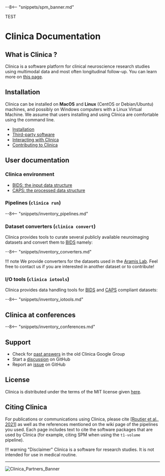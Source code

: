 <!-- markdownlint-disable MD007 -->

--8<-- "snippets/spm_banner.md"

TEST

# Clinica Documentation

## What is Clinica ?

Clinica is a software platform for clinical neuroscience research studies using multimodal data and most often longitudinal follow-up.
You can learn more on [this page](./WhatIsClinica.md).

## Installation

Clinica can be installed on **MacOS** and **Linux** (CentOS or Debian/Ubuntu) machines, and possibly on Windows computers with a Linux Virtual Machine.
We assume that users installing and using Clinica are comfortable using the command line.

- [Installation](./Software/Installation.md)
- [Third-party software](./Software/Third-party.md)  
- [Interacting with Clinica](./Software/InteractingWithClinica.md)
- [Contributing to Clinica](./Software/contributing.md)

## User documentation

### Clinica environment

- [BIDS: the input data structure](./BIDS.md)
- [CAPS: the processed data structure](./CAPS/Introduction.md)

### Pipelines (`clinica run`)

--8<-- "snippets/inventory_pipelines.md"

### Dataset converters (`clinica convert`)

Clinica provides tools to curate several publicly available neuroimaging datasets and convert them to [BIDS](./BIDS.md) namely:

--8<-- "snippets/inventory_converters.md"

!!! note
    We provide converters for the datasets used in the [Aramis Lab](http://www.aramislab.fr/).
    Feel free to contact us if you are interested in another dataset or to contribute!

### I/O tools (`clinica iotools`)

Clinica provides data handling tools for [BIDS](http://bids.neuroimaging.io) and [CAPS](../CAPS/Introduction) compliant datasets:

--8<-- "snippets/inventory_iotools.md"


## Clinica at conferences

--8<-- "snippets/inventory_conferences.md"

## Support

- Check for [past answers](https://groups.google.com/forum/#!forum/clinica-user) in the old Clinica Google Group
- Start a [discussion](https://github.com/aramis-lab/clinica/discussions) on GitHub
- Report an [issue](https://github.com/aramis-lab/clinica/issues) on GitHub

## License

Clinica is distributed under the terms of the MIT license given [here](https://github.com/aramis-lab/clinica/blob/dev/LICENSE.txt).

## Citing Clinica

For publications or communications using Clinica, please cite [[Routier et al., 2021](https://doi.org/10.3389/fninf.2021.689675)]
as well as the references mentioned on the wiki page of the pipelines you used.
Each page includes text to cite the software packages that are used by Clinica (for example, citing SPM when using the `t1-volume` pipeline).

!!! warning "Disclaimer"
    Clinica is a software for research studies.
    It is not intended for use in medical routine.

---

![Clinica_Partners_Banner](./img/Clinica_Partners_Banner.png)
